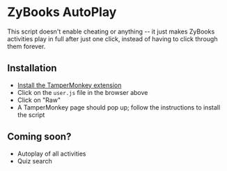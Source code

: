 # ZyBooks AutoPlay
This script doesn't enable cheating or anything -- it just makes ZyBooks activities play in full after just one click, instead of having to click through them forever.

## Installation
- [Install the TamperMonkey extension](https://www.tampermonkey.net/)
- Click on the `user.js` file in the browser above
- Click on "Raw"
- A TamperMonkey page should pop up; follow the instructions to install the script

## Coming soon?
- Autoplay of all activities
- Quiz search
